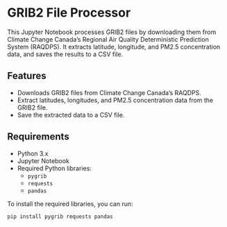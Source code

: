 # GRIB2 File Processor

This Jupyter Notebook processes GRIB2 files by downloading them from Climate Change Canada’s Regional Air Quality Deterministic Prediction System (RAQDPS). It extracts latitude, longitude, and PM2.5 concentration data, and saves the results to a CSV file.

## Features
- Downloads GRIB2 files from Climate Change Canada’s RAQDPS.
- Extract latitudes, longitudes, and PM2.5 concentration data from the GRIB2 file.
- Save the extracted data to a CSV file.

## Requirements

- Python 3.x
- Jupyter Notebook
- Required Python libraries:
  - `pygrib`
  - `requests`
  - `pandas`

To install the required libraries, you can run:

```bash
pip install pygrib requests pandas
```
